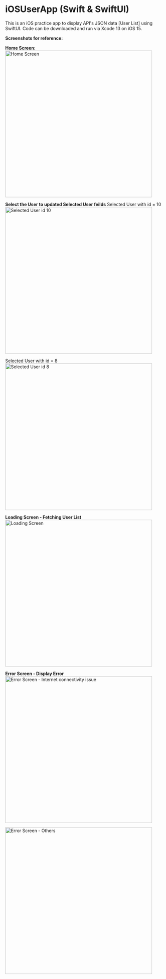 # iOSUserApp (Swift & SwiftUI)

This is an iOS practice app to display API's JSON data [User List] using SwiftUI.
Code can be downloaded and run via Xcode 13 on iOS 15.

**Screenshots for reference:**

**Home Screen:**
<img width="468" alt="Home Screen" src="https://user-images.githubusercontent.com/102570135/161498529-ffd4eca9-2679-473e-8489-aa4e4621ca7a.png">

**Select the User to updated Selected User feilds**
Selected User with id = 10 
<img width="468" alt="Selected User id 10" src="https://user-images.githubusercontent.com/102570135/161498784-1edd10cf-863c-4abc-8691-c8c047a37d42.png">

Selected User with id = 8 
<img width="468" alt="Selected User id 8" src="https://user-images.githubusercontent.com/102570135/161498914-a811e384-ef59-41fc-af03-8e90a97b9236.png">

**Loading Screen - Fetching User List**
<img width="468" alt="Loading Screen" src="https://user-images.githubusercontent.com/102570135/161499460-d0ef6b36-d347-47b0-bf82-50438abd6aec.png">

**Error Screen - Display Error**
<img width="468" alt="Error Screen - Internet connectivity issue" src="https://user-images.githubusercontent.com/102570135/161499097-1f874ed3-b337-487f-9e5e-344aa55b66f8.png">

<img width="468" alt="Error Screen - Others" src="https://user-images.githubusercontent.com/102570135/161499131-3edd035d-c6aa-441a-ab8f-c65fdd08a002.png">
